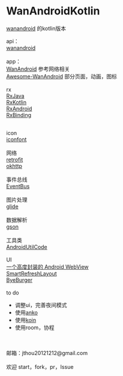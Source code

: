 # WanAndroidKotlin

[wanandroid](https://github.com/jthou20121212/wanandroid) 的kotlin版本

api：
<br />
[wanandroid](http://www.wanandroid.com )
<br /><br />
app：
<br />
[WanAndroid](https://github.com/iceCola7/WanAndroid) 参考网络相关
<br />
[Awesome-WanAndroid](https://github.com/JsonChao/Awesome-WanAndroid) 部分页面，动画，图标
<br /><br />
rx
<br />
[RxJava](https://github.com/ReactiveX/RxJava)
<br />
[RxKotlin](https://github.com/ReactiveX/RxKotlin)
<br />
[RxAndroid](https://github.com/ReactiveX/RxAndroid)
<br />
[RxBinding](https://github.com/JakeWharton/RxBinding)
<br /><br />

icon
<br />
[iconfont](http://www.iconfont.cn)
<br /><br />
网络
<br />
[retrofit](https://github.com/square/retrofit)
<br />
[okhttp](https://github.com/square/okhttp)
<br /><br />
事件总线
<br />
[EventBus](https://github.com/greenrobot/EventBus)
<br /><br />
图片处理
<br />
[glide](https://github.com/bumptech/glide)
<br /><br />
数据解析
<br />
[gson](https://github.com/google/gson)
<br /><br />
工具类
<br />
[AndroidUtilCode](https://github.com/Blankj/AndroidUtilCode)
<br /><br />
UI
<br />
[一个高度封装的 Android WebView ](https://github.com/Justson/AgentWeb)
<br />
[SmartRefreshLayout](https://github.com/scwang90/SmartRefreshLayout)
<br />
[ByeBurger](https://github.com/githubwing/ByeBurger)
<br /><br />
to do
<br />
* 调整ui，完善夜间模式
* 使用[anko](https://github.com/Kotlin/anko)
* 使用[koin](https://github.com/InsertKoinIO/koin)
* 使用room，协程

<br />

<br /> 
邮箱：jthou20121212@gmail.com
<br /><br />
欢迎 start，fork，pr，Issue
<br /><br />
